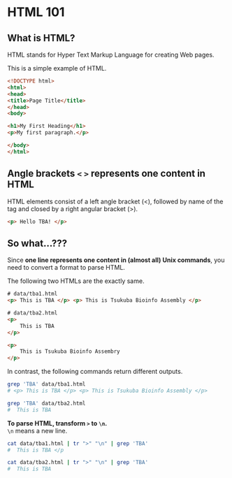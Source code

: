 # HTML 101

## What is HTML?

HTML stands for Hyper Text Markup Language for creating Web pages.

This is a simple example of HTML.

```html
<!DOCTYPE html>
<html>
<head>
<title>Page Title</title>
</head>
<body>

<h1>My First Heading</h1>
<p>My first paragraph.</p>

</body>
</html>
```

## Angle brackets `<` `>` represents one content in HTML

HTML elements consist of a left angle bracket (<), followed by name of the tag and closed by a right angular bracket (>).

```html
<p> Hello TBA! </p>
```

## So what...???

Since **one line represents one content in (almost all) Unix commands**, you need to convert a format to parse HTML.

The following two HTMLs are the exactly same.

```html
# data/tba1.html
<p> This is TBA </p> <p> This is Tsukuba Bioinfo Assembly </p>
```

```html
# data/tba2.html
<p>
    This is TBA
</p>

<p>
    This is Tsukuba Bioinfo Assembry
</p>

```

In contrast, the following commands return different outputs.

```bash
grep 'TBA' data/tba1.html
# <p> This is TBA </p> <p> This is Tsukuba Bioinfo Assembly </p>
```

```bash
grep 'TBA' data/tba2.html
#  This is TBA
```

**To parse HTML, transform `>` to `\n`.**  
`\n` means a new line.

```bash
cat data/tba1.html | tr ">" "\n" | grep 'TBA'
#  This is TBA </p
```

```bash
cat data/tba2.html | tr ">" "\n" | grep 'TBA'
#  This is TBA
```

